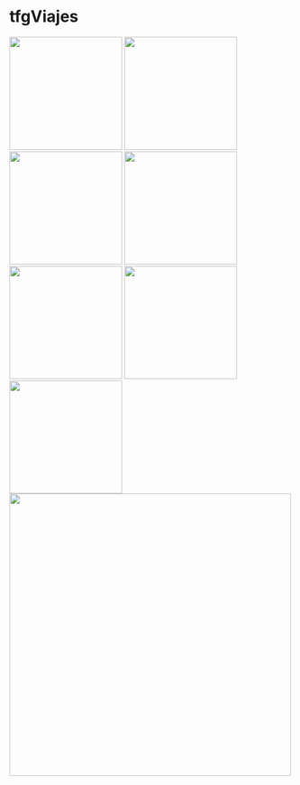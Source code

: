 # tfgViajes

<img src="https://github.com/user-attachments/assets/737b2c9e-9222-48e2-8690-81593123d72e" width="200">
<img src="https://github.com/user-attachments/assets/507b145c-03ac-46af-9ed7-ae4b13145afa" width="200">
<img src="https://github.com/user-attachments/assets/04b0fc61-a4b1-4193-8c25-194267661a3a" width="200">
<img src="https://github.com/user-attachments/assets/f5c600db-a5ad-4cb0-8cba-957ce7b57cbd" width="200">
<img src="https://github.com/user-attachments/assets/0b372db8-d558-4bf3-b496-fe083e1ffa32" width="200">
<img src="https://github.com/user-attachments/assets/a89d60ec-e295-4bf4-b4f6-03b2d0e23030" width="200">
<img src="https://github.com/user-attachments/assets/a100bcfd-a88b-404c-bcbe-9c463d4b942d" width="200">
<img src="https://github.com/user-attachments/assets/b1f81a94-9dbf-4650-b39b-77776a206640" width="500">


